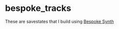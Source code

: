# bespoke_tracks

These are savestates that I build using [Bespoke Synth](https://www.bespokesynth.com/)
